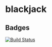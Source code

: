 # blackjack
## Badges
[![Build Status](https://travis-ci.org/Zrp200/blackjack.svg)](https://travis-ci.org/Zrp200/blackjack)

